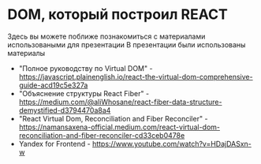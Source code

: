 # DOM, который построил REACT
Здесь вы можете поближе познакомиться с материалами использоваными для презентации
В презентации были использованы материалы
* "Полное руководству по Virtual DOM" - https://javascript.plainenglish.io/react-the-virtual-dom-comprehensive-guide-acd19c5e327a
* "Объяснение структуры React Fiber" - https://medium.com/@aliWhosane/react-fiber-data-structure-demystified-d3794470a8a4
* "React Virtual Dom, Reconciliation and Fiber Reconciler" - https://namansaxena-official.medium.com/react-virtual-dom-reconciliation-and-fiber-reconciler-cd33ceb0478e
* Yandex for Frontend - https://www.youtube.com/watch?v=HDajDASxn-w
